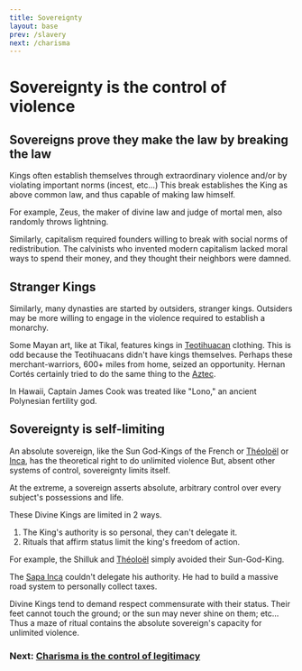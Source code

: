 ```yaml
---
title: Sovereignty
layout: base
prev: /slavery
next: /charisma
---
```


# Sovereignty is the control of violence

## Sovereigns prove they make the law by breaking the law

Kings often establish themselves through extraordinary violence and/or by violating important norms (incest, etc...)
This break establishes the King as above common law, and thus capable of making law himself.

For example, Zeus, the maker of divine law and judge of mortal men, also randomly throws lightning.

Similarly, capitalism required founders willing to break with social norms of redistribution.
The calvinists who invented modern capitalism lacked moral ways to spend their money, and they thought their neighbors were damned.

## Stranger Kings

Similarly, many dynasties are started by outsiders, stranger kings.
Outsiders may be more willing to engage in the violence required to establish a monarchy.

Some Mayan art, like at Tikal, features kings in [Teotihuacan](/teotihuacan) clothing.
This is odd because the Teotihuacans didn't have kings themselves.
Perhaps these merchant-warriors, 600+ miles from home, seized an opportunity.
Hernan Cortés certainly tried to do the same thing to the [Aztec](/aztec).

In Hawaii, Captain James Cook was treated like "Lono," an ancient Polynesian fertility god.

## Sovereignty is self-limiting

An absolute sovereign, like the Sun God-Kings of the French or [Théoloël](/theoloel) or [Inca](/inca), has the theoretical right to do unlimited violence
But, absent other systems of control, sovereignty limits itself.

At the extreme, a sovereign asserts absolute, arbitrary control over every subject's possessions and life.

These Divine Kings are limited in 2 ways.

1. The King's authority is so personal, they can't delegate it.
2. Rituals that affirm status limit the king's freedom of action.

For example, the Shilluk and [Théoloël](/theoloel) simply avoided their Sun-God-King.

The [Sapa Inca](/inca) couldn't delegate his authority.
He had to build a massive road system to personally collect taxes.

Divine Kings tend to demand respect commensurate with their status.
Their feet cannot touch the ground; or
the sun may never shine on them; etc...
Thus a maze of ritual contains the absolute sovereign's capacity for unlimited violence.

### Next: [Charisma is the control of legitimacy](/charisma)
